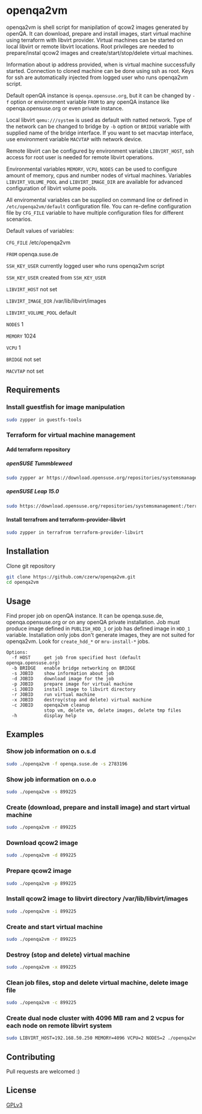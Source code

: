 # openqa2vm

openqa2vm is shell script for manipilation of qcow2 images generated by openQA. It can download, prepare and install images, start virtual machine using terraform with libvirt provider.
Virtual machines can be started on local libvirt or remote libvirt locations. Root privileges are needed to prepare/instal qcow2 images and create/start/stop/delete
virtual machines. 

Information about ip address provided, when is virtual machine successfully started. Connection to cloned machine can be done using ssh as root. Keys for ssh are automatically injected from
logged user who runs openqa2vm script.

Default openQA instance is `openqa.opensuse.org`, but it can be changed by `-f` option or environment variable `FROM` to any openQA instance like openqa.opensuse.org or even private instance.
 
Local libvirt `qemu:///system` is used as default with natted network. Type of the network can be changed to bridge by `-b` option or `BRIDGE` variable with supplied name of the
bridge interface. If you want to set macvtap interface, use environment variable `MACVTAP` with network device.

Remote libvirt can be configured by environment variable `LIBVIRT_HOST`, ssh access for root user is needed for remote libvirt operations.

Environmental variables `MEMORY`, `VCPU`, `NODES` can be used to configure amount of memory, cpus and number nodes of virtual machines.
Variables `LIBVIRT_VOLUME_POOL` and `LIBVIRT_IMAGE_DIR` are available for advanced configuration of libvirt volume pools.

All enviromental variables can be supplied on command line or defined in `/etc/openqa2vm/default` configuration file.
You can re-define configuration file by `CFG_FILE` variable to have multiple configuration files for different scenarios.

Default values of variables:

`CFG_FILE` /etc/openqa2vm

`FROM` openqa.suse.de

`SSH_KEY_USER` currently logged user who runs openqa2vm script

`SSH_KEY_USER` created from `SSH_KEY_USER`

`LIBVIRT_HOST` not set

`LIBVIRT_IMAGE_DIR` /var/lib/libvirt/images

`LIBVIRT_VOLUME_POOL` default

`NODES` 1 

`MEMORY` 1024

`VCPU` 1

`BRIDGE` not set 

`MACVTAP` not set

## Requirements

### Install guestfish for image manipulation

```bash
sudo zypper in guestfs-tools
```

### Terraform for virtual machine management

#### Add terraform repository

##### openSUSE Tummbleweed

```bash
sudo zypper ar https://download.opensuse.org/repositories/systemsmanagement:/terraform/openSUSE_Tumbleweed/systemsmanagement:terraform.repo
```

##### openSUSE Leap 15.0

```bash
sudo https://download.opensuse.org/repositories/systemsmanagement:/terraform/openSUSE_Leap_15.0/systemsmanagement:terraform.repo
```

#### Install terrafrom and terraform-provider-libvirt

``` bash
sudo zypper in terrafrom terraform-provider-libvirt
```

## Installation

Clone git repository

```bash
git clone https://github.com/czerw/openqa2vm.git
cd openqa2vm 
```

## Usage

Find proper job on openQA instance. It can be openqa.suse.de, openqa.opensuse.org or on any openQA private installation.
Job must produce image defined in `PUBLISH_HDD_1` or job has defined image in `HDD_1` variable. Installation only jobs don't 
generate images, they are not suited for openqa2vm.  Look for `create_hdd_*` or `mru-install-*` jobs.

```
Options:
  -f HOST     get job from specified host (default openqa.opensuse.org) 
  -b BRIDGE   enable bridge networking on BRIDGE
  -s JOBID    show information about job
  -d JOBID    download image for the job
  -p JOBID    prepare image for virtual machine
  -i JOBID    install image to libvirt directory
  -r JOBID    run virtual machine
  -x JOBID    destroy(stop and delete) virtual machine
  -c JOBID    openqa2vm cleanup 
              stop vm, delete vm, delete images, delete tmp files
  -h          display help
```
## Examples

### Show job information on o.s.d
```bash
sudo ./openqa2vm -f openqa.suse.de -s 2783196
```

### Show job information on o.o.o
```bash
sudo ./openqa2vm -s 899225
```

### Create (download, prepare and install image) and start virtual machine
```bash
sudo ./openqa2vm -r 899225
```

### Download qcow2 image
```bash
sudo ./openqa2vm -d 899225
```

### Prepare qcow2 image
```bash
sudo ./openqa2vm -p 899225
```

### Install qcow2 image to libvirt directory /var/lib/libvirt/images
```bash
sudo ./openqa2vm -i 899225
```

### Create and start virtual machine
```bash
sudo ./openqa2vm -r 899225
```

### Destroy (stop and delete) virtual machine
```bash
sudo ./openqa2vm -x 899225
```

### Clean job files, stop and delete virtual machine, delete image file 
```bash
sudo ./openqa2vm -c 899225
```

### Create dual node cluster with 4096 MB ram and 2 vcpus for each node on remote libvirt system
```bash
sudo LIBVIRT_HOST=192.168.50.250 MEMORY=4096 VCPU=2 NODES=2 ./openqa2vm -b br0 -x 899225
```

## Contributing
Pull requests are welcomed :) 

## License
[GPLv3](https://choosealicense.com/licenses/gpl-3.0/)
